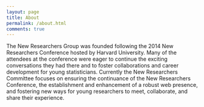 ```yaml
---
layout: page
title: About
permalink: /about.html
comments: true
---
```


The New Researchers Group was founded following the 2014 New Researchers Conference hosted by Harvard University. Many of the attendees at the conference were eager to continue the exciting conversations they had there and to foster collaborations and career development for young statisticians. Currently the New Researchers Committee focuses on ensuring the continuance of the New Researchers Conference, the establishment and enhancement of a robust web presence, and fostering new ways for young researchers to meet, collaborate, and share their experience.